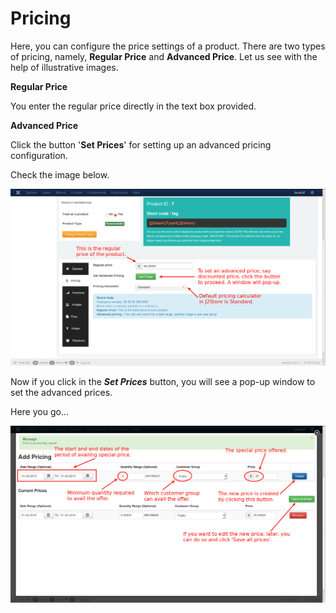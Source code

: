 # Pricing

Here, you can configure the price settings of a product. There are two types of pricing, namely, **Regular Price** and **Advanced Price**. Let us see with the help of illustrative images.

**Regular Price**

You enter the regular price directly in the text box provided.

**Advanced Price**

Click the button '**Set Prices**' for setting up an advanced pricing configuration.

Check the image below.

![Downloadable Pricing](product_down_pricing_1.png)

Now if you click in the ***Set Prices*** button, you will see a pop-up window to set the advanced prices.

Here you go...

![Downloadable Pricing Advanced](product_down_pricing_2.png)